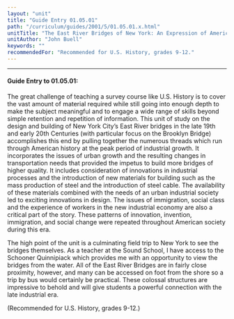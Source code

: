```yaml
---
layout: "unit"
title: "Guide Entry 01.05.01"
path: "/curriculum/guides/2001/5/01.05.01.x.html"
unitTitle: "The East River Bridges of New York: An Expression of American Industrial Expansion"
unitAuthor: "John Buell"
keywords: ""
recommendedFor: "Recommended for U.S. History, grades 9-12."
---
```

<body>
<hr/>
 <h4>
  Guide Entry to 01.05.01:
 </h4>
 <p>
  The great challenge of teaching a survey course like U.S. History is to cover the vast amount of material required while still going into enough depth to make the subject meaningful and to engage a wide range of skills beyond simple retention and repetition of information. This unit of study on the design and building of New York City’s East River bridges in the late 19th and early 20th Centuries (with particular focus on the Brooklyn Bridge) accomplishes this end by pulling together the numerous threads which run through American history at the peak period of industrial growth. It incorporates the issues of urban growth and the resulting changes in transportation needs that provided the impetus to build more bridges of higher quality. It includes consideration of innovations in industrial processes and the introduction of new materials for building such as the mass production of steel and the introduction of steel cable. The availability of these materials combined with the needs of an urban industrial society led to exciting innovations in design. The issues of immigration, social class and the experience of workers in the new industrial economy are also a critical part of the story. These patterns of innovation, invention, immigration, and social change were repeated throughout American society during this era.
 </p>
<p>
  The high point of the unit is a culminating field trip to New York to see the bridges themselves. As a teacher at the Sound School, I have access to the Schooner Quinnipiack which provides me with an opportunity to view the bridges from the water. All of the East River Bridges are in fairly close proximity, however, and many can be accessed on foot from the shore so a trip by bus would certainly be practical. These colossal structures are impressive to behold and will give students a powerful connection with the late industrial era.
 </p>
<p>
  (Recommended for U.S. History, grades 9-12.)
 </p>

</body>